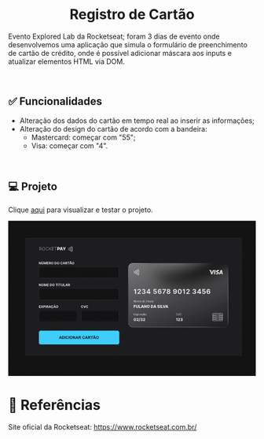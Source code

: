<h1 align="center">Registro de Cartão</h1>

<p>Evento Explored Lab da Rocketseat; foram 3 dias de evento onde desenvolvemos uma aplicação que simula o formulário de preenchimento de cartão de crédito, onde é possível adicionar máscara aos inputs e atualizar elementos HTML via DOM.</p><br>

<h2>✅ Funcionalidades</h2>
<ul>
<li>Alteração dos dados do cartão em tempo real ao inserir as informações;</li>
<li>Alteração do design do cartão de acordo com a bandeira:
  <ul>
    <li>Mastercard: começar com "55";</li>
    <li>Visa: começar com "4".</li>
  </ul>
 </li>
</ul><br>

<h2>💻 Projeto</h2>

<p>Clique <a href="https://explorerlab-blond.vercel.app/">aqui</a> para visualizar e testar o projeto.</p

<img src="https://github.com/Thainno/Explorer-Lab/blob/main/.github/project.png"></img><br>

### 

<h1>🔗 Referências</h1>
<p>Site oficial da Rocketseat: <a href="https://www.rocketseat.com.br/"</a>https://www.rocketseat.com.br/</p>

